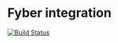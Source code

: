 Fyber integration
====

[![Build Status](https://travis-ci.org/thecaiogama/fyber.svg?branch=master)](https://travis-ci.org/thecaiogama/fyber)
